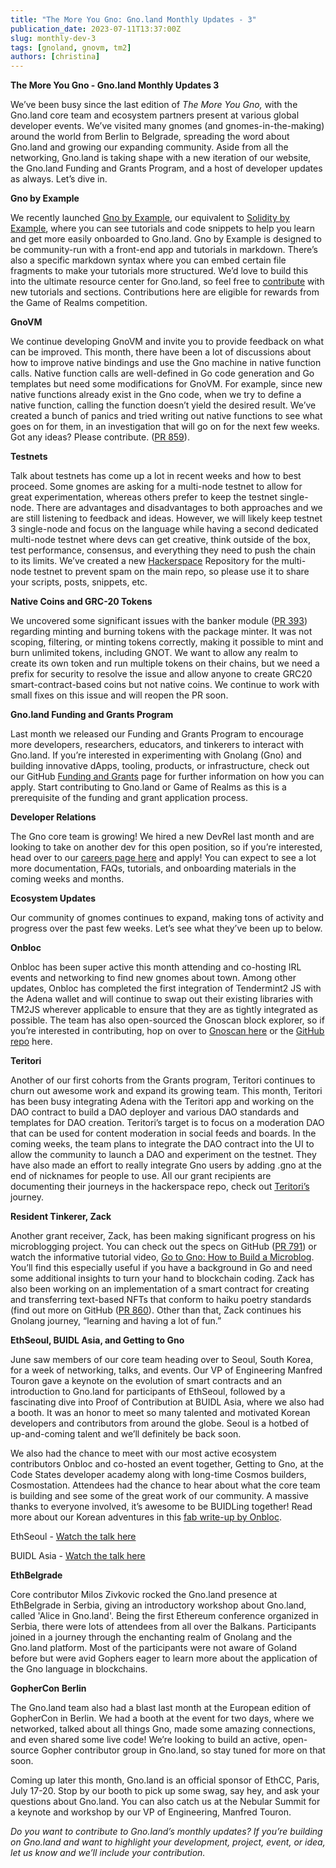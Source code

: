 ```yaml
---
title: "The More You Gno: Gno.land Monthly Updates - 3"
publication_date: 2023-07-11T13:37:00Z
slug: monthly-dev-3
tags: [gnoland, gnovm, tm2]
authors: [christina]
---
```


**The More You Gno - Gno.land Monthly Updates 3**

We’ve been busy since the last edition of *The More You Gno,* with the Gno.land core team and ecosystem partners present at various global developer events. We’ve visited many gnomes (and gnomes-in-the-making) around the world from Berlin to Belgrade, spreading the word about Gno.land and growing our expanding community. Aside from all the networking, Gno.land is taking shape with a new iteration of our website, the Gno.land Funding and Grants Program, and a host of developer updates as always. Let’s dive in.

**Gno by Example**

We recently launched [Gno by Example](https://gno-by-example.com/), our equivalent to [Solidity by Example](https://solidity-by-example.org/), where you can see tutorials and code snippets to help you learn and get more easily onboarded to Gno.land. Gno by Example is designed to be community-run with a front-end app and tutorials in markdown. There’s also a specific markdown syntax where you can embed certain file fragments to make your tutorials more structured. We’d love to build this into the ultimate resource center for Gno.land, so feel free to [contribute](https://github.com/gnolang/gno-by-example) with new tutorials and sections. Contributions here are eligible for rewards from the Game of Realms competition.

**GnoVM**

We continue developing GnoVM and invite you to provide feedback on what can be improved. This month, there have been a lot of discussions about how to improve native bindings and use the Gno machine in native function calls. Native function calls are well-defined in Go code generation and Go templates but need some modifications for GnoVM. For example, since new native functions already exist in the Gno code, when we try to define a native function, calling the function doesn’t yield the desired result. We’ve created a bunch of panics and tried writing out native functions to see what goes on for them, in an investigation that will go on for the next few weeks. Got any ideas? Please contribute. ([PR 859](https://github.com/gnolang/gno/pull/859)).

**Testnets**

Talk about testnets has come up a lot in recent weeks and how to best proceed. Some gnomes are asking for a multi-node testnet to allow for great experimentation, whereas others prefer to keep the testnet single-node. There are advantages and disadvantages to both approaches and we are still listening to feedback and ideas. However, we will likely keep testnet 3 single-node and focus on the language while having a second dedicated multi-node testnet where devs can get creative, think outside of the box, test performance, consensus, and everything they need to push the chain to its limits. We’ve created a new [Hackerspace](https://github.com/gnolang/hackerspace) Repository for the multi-node testnet to prevent spam on the main repo, so please use it to share your scripts, posts, snippets, etc.

**Native Coins and GRC-20 Tokens**

We uncovered some significant issues with the banker module ([PR 393](https://github.com/gnolang/gno/pull/393)) regarding minting and burning tokens with the package minter. It was not scoping, filtering, or minting tokens correctly, making it possible to mint and burn unlimited tokens, including GNOT. We want to allow any realm to create its own token and run multiple tokens on their chains, but we need a prefix for security to resolve the issue and allow anyone to create GRC20 smart-contract-based coins but not native coins. We continue to work with small fixes on this issue and will reopen the PR soon.

**Gno.land Funding and Grants Program**

Last month we released our Funding and Grants Program to encourage more developers, researchers, educators, and tinkerers to interact with Gno.land. If you’re interested in experimenting with Gnolang (Gno) and building innovative dApps, tooling, products, or infrastructure, check out our GitHub [Funding and Grants](https://github.com/gnolang/ecosystem-fund-grants) page for further information on how you can apply. Start contributing to Gno.land or Game of Realms as this is a prerequisite of the funding and grant application process.

**Developer Relations**

The Gno core team is growing! We hired a new DevRel last month and are looking to take on another dev for this open position, so if you’re interested, head over to our [careers page here](https://jobs.lever.co/allinbits) and apply! You can expect to see a lot more documentation, FAQs, tutorials, and onboarding materials in the coming weeks and months.

**Ecosystem Updates**

Our community of gnomes continues to expand, making tons of activity and progress over the past few weeks. Let’s see what they’ve been up to below.

**Onbloc**

Onbloc has been super active this month attending and co-hosting IRL events and networking to find new gnomes about town. Among other updates, Onbloc has completed the first integration of Tendermint2 JS with the Adena wallet and will continue to swap out their existing libraries with TM2JS wherever applicable to ensure that they are as tightly integrated as possible. The team has also open-sourced the Gnoscan block explorer, so if you’re interested in contributing, hop on over to [Gnoscan here](https://gnoscan.io/) or the [GitHub repo](https://github.com/onbloc/gnoscan) here.

**Teritori**

Another of our first cohorts from the Grants program, Teritori continues to churn out awesome work and expand its growing team. This month, Teritori has been busy integrating Adena with the Teritori app and working on the DAO contract to build a DAO deployer and various DAO standards and templates for DAO creation. Teritori’s target is to focus on a moderation DAO that can be used for content moderation in social feeds and boards. In the coming weeks, the team plans to integrate the DAO contract into the UI to allow the community to launch a DAO and experiment on the testnet. They have also made an effort to really integrate Gno users by adding .gno at the end of nicknames for people to use. All our grant recipients are documenting their journeys in the hackerspace repo, check out [Teritori’s](https://github.com/gnolang/hackerspace/issues/7) journey.

**Resident Tinkerer, Zack**

Another grant receiver, Zack, has been making significant progress on his microblogging project. You can check out the specs on GitHub ([PR 791](https://github.com/gnolang/gno/pull/791)) or watch the informative tutorial video, [Go to Gno: How to Build a Microblog](https://www.youtube.com/watch?v=F-_dadxcRJM). You’ll find this especially useful if you have a background in Go and need some additional insights to turn your hand to blockchain coding. Zack has also been working on an implementation of a smart contract for creating and transferring text-based NFTs that conform to haiku poetry standards (find out more on GitHub ([PR 860](https://github.com/gnolang/gno/pull/860)). Other than that, Zack continues his Gnolang journey, “learning and having a lot of fun.”

**EthSeoul, BUIDL Asia, and Getting to Gno**

June saw members of our core team heading over to Seoul, South Korea, for a week of networking, talks, and events. Our VP of Engineering Manfred Touron gave a keynote on the evolution of smart contracts and an introduction to Gno.land for participants of EthSeoul, followed by a fascinating dive into Proof of Contribution at BUIDL Asia, where we also had a booth. It was an honor to meet so many talented and motivated Korean developers and contributors from around the globe. Seoul is a hotbed of up-and-coming talent and we’ll definitely be back soon.

We also had the chance to meet with our most active ecosystem contributors Onbloc and co-hosted an event together, Getting to Gno, at the Code States developer academy along with long-time Cosmos builders, Cosmostation. Attendees had the chance to hear about what the core team is building and see some of the great work of our community. A massive thanks to everyone involved, it’s awesome to be BUIDLing together! Read more about our Korean adventures in this [fab write-up by Onbloc](https://medium.com/onbloc/2023-buidl-asia-recap-894c60a1c0f).

EthSeoul - [Watch the talk here](https://www.youtube.com/watch?v=_iSsStlmxoU)

BUIDL Asia - [Watch the talk here](https://www.youtube.com/watch?v=v6k3NHm5vcE)

**EthBelgrade**

Core contributor Milos Zivkovic rocked the Gno.land presence at EthBelgrade in Serbia, giving an introductory workshop about Gno.land, called 'Alice in Gno.land'. Being the first Ethereum conference organized in Serbia, there were lots of attendees from all over the Balkans. Participants joined in a journey through the enchanting realm of Gnolang and the Gno.land platform. Most of the participants were not aware of Goland before but were avid Gophers eager to learn more about the application of the Gno language in blockchains.

**GopherCon Berlin**

The Gno.land team also had a blast last month at the European edition of GopherCon in Berlin. We had a booth at the event for two days, where we networked, talked about all things Gno, made some amazing connections, and even shared some live code! We’re looking to build an active, open-source Gopher contributor group in Gno.land, so stay tuned for more on that soon.

Coming up later this month, Gno.land is an official sponsor of EthCC, Paris, July 17-20. Stop by our booth to pick up some swag, say hey, and ask your questions about Gno.land. You can also catch us at the Nebular Summit for a keynote and workshop by our VP of Engineering, Manfred Touron.

*Do you want to contribute to Gno.land’s monthly updates? If you’re building on Gno.land and want to highlight your development, project, event, or idea, let us know and we’ll include your contribution.*
